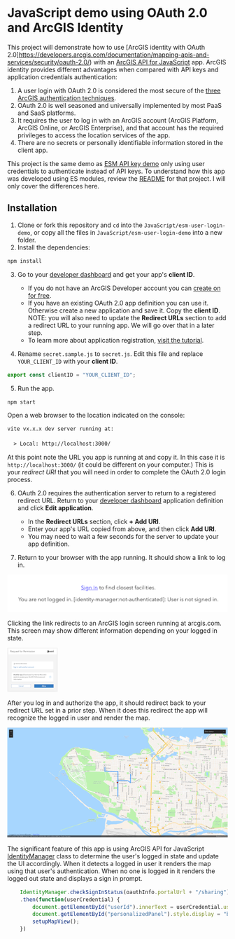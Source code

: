 # JavaScript demo using OAuth 2.0 and ArcGIS Identity

This project will demonstrate how to use [ArcGIS identity with OAuth 2.0]https://developers.arcgis.com/documentation/mapping-apis-and-services/security/oauth-2.0/) with an [ArcGIS API for JavaScript](https://developers.arcgis.com/javascript/latest/) app. ArcGIS identity provides different advantages when compared with API keys and application credentials authentication:

1. A user login with OAuth 2.0 is considered the most secure of the [three ArcGIS authentication techniques](https://developers.arcgis.com/documentation/mapping-apis-and-services/security/#authentication-methods).
2. OAuth 2.0 is well seasoned and universally implemented by most PaaS and SaaS platforms.
3. It requires the user to log in with an ArcGIS account (ArcGIS Platform, ArcGIS Online, or ArcGIS Enterprise), and that account has the required privileges to access the location services of the app.
4. There are no secrets or personally identifiable information stored in the client app.

This project is the same demo as [ESM API key demo](../esm-api-key-demo/) only using user credentials to authenticate instead of API keys. To understand how this app was developed using ES modules, review the [README](../esm-api-key-demo/) for that project. I will only cover the differences here.

## Installation

1. Clone or fork this repository and `cd` into the `JavaScript/esm-user-login-demo`, or copy all the files in `JavaScript/esm-user-login-demo` into a new folder.
2. Install the dependencies:

```bash
npm install
```

3. Go to your [developer dashboard](https://developers.arcgis.com/applications) and get your app's **client ID**.
    - If you do not have an ArcGIS Developer account you can [create on for free](https://developers.arcgis.com/sign-up).
    - If you have an existing OAuth 2.0 app definition you can use it. Otherwise create a new application and save it. Copy the **client ID**. NOTE: you will also need to update the **Redirect URLs** section to add a redirect URL to your running app. We will go over that in a later step.
    - To learn more about application registration, [visit the tutorial](https://developers.arcgis.com/documentation/mapping-apis-and-services/security/tutorials/register-your-application/).

4. Rename `secret.sample.js` to `secret.js`. Edit this file and replace `YOUR_CLIENT_ID` with your **client ID**.

```javascript
export const clientID = "YOUR_CLIENT_ID";
```

5. Run the app.

```bash
npm start
```

Open a web browser to the location indicated on the console:

```txt
vite vx.x.x dev server running at:

  > Local: http://localhost:3000/
```

At this point note the URL you app is running at and copy it. In this case it is `http://localhost:3000/` (it could be different on your computer.) This is your _redirect URI_ that you will need in order to complete the OAuth 2.0 login process.

6. OAuth 2.0 requires the authentication server to return to a registered redirect URL. Return to your [developer dashboard](https://developers.arcgis.com/applications) application definition and click **Edit application**.
    - In the **Redirect URLs** section, click **+ Add URI**.
    - Enter your app's URL copied from above, and then click **Add URI**.
    - You may need to wait a few seconds for the server to update your app definition.

7. Return to your browser with the app running. It should show a link to log in.

![screenshot app with sign in link](sign-in.png)

Clicking the link redirects to an ArcGIS login screen running at arcgis.com. This screen may show different information depending on your logged in state.

![screenshot app sign in screen](sso-login.png)

After you log in and authorize the app, it should redirect back to your redirect URL set in a prior step. When it does this redirect the app will recognize the logged in user and render the map.

![screenshot app sign in screen](signed-in-map-app.png)

The significant feature of this app is using ArcGIS API for JavaScript [IdentityManager](https://developers.arcgis.com/javascript/latest/api-reference/esri-identity-IdentityManager.html) class to determine the user's logged in state and update the UI accordingly. When it detects a logged in user it renders the map using that user's authentication. When no one is logged in it renders the logged out state and displays a sign in prompt.

```javascript
    IdentityManager.checkSignInStatus(oauthInfo.portalUrl + "/sharing")
    .then(function(userCredential) {
        document.getElementById("userId").innerText = userCredential.userId;
        document.getElementById("personalizedPanel").style.display = "block";
        setupMapView();
    })
```
